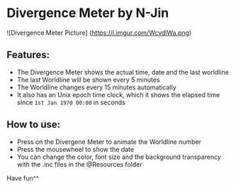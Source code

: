 # Divergence Meter by N-Jin
![Divergence Meter Picture] (https://i.imgur.com/WcydlWa.png) 
## Features:

- The Divergence Meter shows the actual time, date and the last worldline
- The last Worldline will be shown every 5 minutes
- The Worldline changes every 15 minutes automatically
- It also has an Unix epoch time clock, which it shows the elapsed time since `1st Jan 1970 00:00` in seconds

## How to use:

- Press on the Divergene Meter to animate the Worldline number
- Press the mousewheel to show the date
- You can change the color, font size and the background transparency with the .inc files in the @Resources folder

Have fun^^
